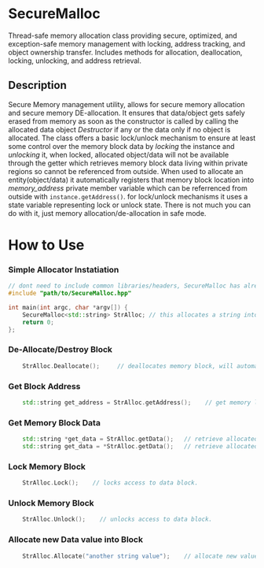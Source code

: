 # SecureMalloc
Thread-safe memory allocation class providing secure, optimized, and exception-safe memory management with locking, address tracking, and object ownership transfer. Includes methods for allocation, deallocation, locking, unlocking, and address retrieval.


## Description
Secure Memory management utility, allows for secure memory allocation and secure memory DE-allocation. It ensures that data/object gets safely erased from memory as soon as the constructor is called by calling the allocated data object *Destructor* if any or the data only if no object is allocated. The class offers a basic lock/unlock mechanism to ensure at least some control over the memory block data by *locking* the instance and *unlocking* it, when locked, allocated object/data will not be available through the getter which retrieves memory block data living within private regions so cannot be referenced from outside. When used to allocate an entity(object/data) it automatically registers that memory block location into *memory_address* private member variable which can be referrenced from outside with `instance.getAddress()`. for lock/unlock mechanisms it uses a state variable representing lock or unlock state. There is not much you can do with it, just memory allocation/de-allocation in safe mode.


# How to Use

### Simple Allocator Instatiation

```cpp
// dont need to include common libraries/headers, SecureMalloc has already access to most of them.
#include "path/to/SecureMalloc.hpp"

int main(int argc, char *argv[]) {
    SecureMalloc<std::string> StrAlloc; // this allocates a string into memory.
    return 0;
};
```

### De-Allocate/Destroy Block

```cpp
    StrAlloc.Deallocate();     // deallocates memory block, will automatically call allocated object destructor.
```


### Get Block Address

```cpp
    std::string get_address = StrAlloc.getAddress();    // get memory location where object/data is stored. You should use direct initialization.
```

### Get Memory Block Data

```cpp
    std::string *get_data = StrAlloc.getData();   // retrieve allocated data with read-write access control, returns a pointer to the data
    std::string get_data = *StrAlloc.getData();   // retrieve allocated data with read-only access control, data itself.
```

### Lock Memory Block

```cpp
    StrAlloc.Lock();    // locks access to data block.
```

### Unlock Memory Block

```cpp
    StrAlloc.Unlock();    // unlocks access to data block.
```



### Allocate new Data value into Block

```cpp
    StrAlloc.Allocate("another string value");    // allocate new value
```

